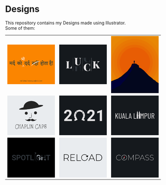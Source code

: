 # Designs
This repository contains my Designs made using Illustrator.<br>
Some of them:<br>
<table>
<tr><td><img src="./2020-11/png/19.11.2020.png"></td><td><img src="./2020-12/png/06.12.2020.png"></td><td><img src="./2020-11/png/15.11.2020.png"></td></tr>
<tr><td><img src="./2020-11/png/18.11.2020.png"></td><td><img src="./2021-01/png/01.01.2021.png"></td><td><img src="./2020-12/png/29.12.2020.png"></td></tr>
<tr><td><img src="./2020-11/png/21.11.2020.png"></td><td><img src="./2020-11/png/25.11.2020.png"></td><td><img src="./2020-12/png/12.12.2020.png"></td></tr>
</table>
